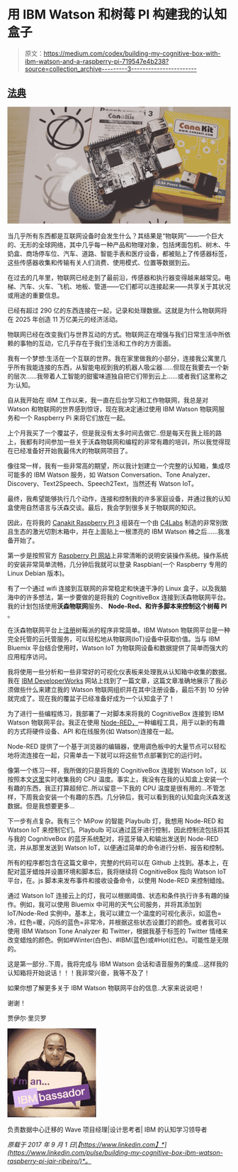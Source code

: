 # 用 IBM Watson 和树莓 PI 构建我的认知盒子

> 原文：<https://medium.com/codex/building-my-cognitive-box-with-ibm-watson-and-a-raspberry-pi-719547e4b238?source=collection_archive---------3----------------------->

## [法典](https://medium.com/codex)

![](img/412290f679aae5c791623f57debdbe69.png)

当几乎所有东西都是互联网设备时会发生什么？其结果是“物联网”——一个巨大的、无形的全球网络，其中几乎每一种产品和物理对象，包括烤面包机、树木、牛奶盒、商场停车位、汽车、道路、智能手表和医疗设备，都被贴上了传感器标签，这些传感器收集和传输有关人们消费、使用模式、位置等数据到云。

在过去的几年里，物联网已经走到了最前沿，传感器和执行器变得越来越常见。电梯、汽车、火车、飞机、地板、管道——它们都可以连接起来——共享关于其状况或用途的重要信息。

已经有超过 290 亿的东西连接在一起，记录和处理数据。这就是为什么物联网将在 2025 年创造 11 万亿美元的经济活动。

物联网已经在改变我们与世界互动的方式。物联网正在增强与我们日常生活中所依赖的事物的互动，它几乎存在于我们生活和工作的方方面面。

我有一个梦想:生活在一个互联的世界。我在家里做我的小部分，连接我公寓里几乎所有我能连接的东西，从智能电视到我的机器人吸尘器……但现在我要去一个新的层次……我带着人工智能的甜蜜味道独自把它们带到云上……或者我们这里称之为:认知。

自从我开始在 IBM 工作以来，我一直在后台学习和工作物联网，我总是对 Watson 和物联网的世界感到惊讶，现在我决定通过使用 IBM Watson 物联网服务和一个 Raspberry Pi 来将它们放在一起。

上个月我买了一个覆盆子，但是我没有太多时间去做它..但是每天在我上班的路上，我都有时间参加一些关于沃森物联网和编程的非常有趣的培训，所以我觉得现在已经准备好开始我最伟大的物联网项目了。

像往常一样，我有一些非常高的期望，所以我计划建立一个完整的认知箱，集成尽可能多的 IBM Watson 服务，如 Watson Conversation、Tone Analyzer、Discovery、Text2Speech、Speech2Text，当然还有 Watson IoT。

最终，我希望能够执行几个动作，连接和控制我的许多家庭设备，并通过我的认知盒使用自然语言与沃森交谈。最后，我会学到很多关于物联网的知识。

因此，在将我的 [Canakit Raspberry PI 3](https://www.canakit.com/raspberry-pi/raspberry-pi-3-kits) 组装在一个由 [C4Labs](https://c4labs.net/products/the-bel-aire-raspberry-pi-b) 制造的非常别致且生态的激光切割木箱中，并在上面贴上一根漂亮的 IBM Watson 棒之后……我准备开始了。

第一步是按照官方 [Raspberry PI 网站](https://www.raspberrypi.org/help/)上非常清晰的说明安装操作系统。操作系统的安装非常简单流畅，几分钟后我就可以登录 Raspbian(一个 Raspberry 专用的 Linux Debian 版本)。

有了一个通过 wifi 连接到互联网的非常稳定和快速干净的 Linux 盒子，以及我脑海中的许多想法，第一步要做的是将我的 CognitiveBox 连接到沃森物联网平台。我的计划包括使用**沃森物联网**服务、 **Node-Red、**和许多脚本来控制这个**树莓 PI** 。

在沃森物联网平台上[注册](https://developer.ibm.com/recipes/tutorials/how-to-register-devices-in-ibm-iot-foundation/)树莓派的程序非常简单。IBM Watson 物联网平台是一种完全托管的云托管服务，可以轻松地从物联网(IoT)设备中获取价值。当与 IBM Bluemix 平台结合使用时，Watson IoT 为物联网设备和数据提供了简单而强大的应用程序访问。

我将使用一些分析和一些非常好的可视化仪表板来处理我从认知箱中收集的数据。我在 [IBM DeveloperWorks](https://developer.ibm.com/recipes/tutorials/how-to-register-devices-in-ibm-iot-foundation/) 网站上找到了一篇文章，这篇文章准确地展示了我必须做些什么来建立我的 Watson 物联网组织并在其中注册设备，最后不到 10 分钟就完成了。现在我的覆盆子已经准备好成为一个认知盒子了！

为了进行一些编程练习，我部署了一对脚本来将我的 CognitiveBox 连接到 IBM Watson 物联网平台。我正在使用 [Node-RED，](https://nodered.org/)一种编程工具，用于以新的有趣的方式将硬件设备、API 和在线服务(如 Watson)连接在一起。

Node-RED 提供了一个基于浏览器的编辑器，使用调色板中的大量节点可以轻松地将流连接在一起，只需单击一下就可以将这些节点部署到它的运行时。

像第一个练习一样，我所做的只是将我的 CognitiveBox 连接到 Watson IoT，以按照本文[这里](https://developer.ibm.com/recipes/tutorials/deploy-watson-iot-node-on-raspberry-pi/)实时收集我的 CPU 温度。事实上，我没有在我的认知盒上安装一个有趣的东西，我正打算超频它..所以留意一下我的 CPU 温度是很有用的…不管怎样，下周我会安装一个有趣的东西。几分钟后，我可以看到我的认知盒向沃森发送数据。但是我想要更多…

下一步有点复杂。我有三个 MiPow 的智能 Playbulb 灯，我想用 Node-RED 和 Watson IoT 来控制它们。Playbulb 可以通过蓝牙进行控制，因此控制流包括将其与我的 CognitiveBox 的蓝牙系统配对，将蓝牙输入和输出发送到 Node-RED 流，并从那里发送到 Watson IoT，以便通过简单的命令进行分析、报告和控制。

所有的程序都包含在这篇文章中，完整的代码可以在 Github 上找到。基本上，在配对蓝牙蜡烛并设置环境和脚本后，我将继续将 CognitiveBox 指向 Watson IoT 平台，在。js 脚本来发布事件和接收设备命令，以使用 Node-RED 来控制蜡烛。

通过 Watson IoT 连接云上的灯，我可以根据阈值、状态和条件执行许多有趣的操作。例如，我可以使用 Bluemix 中可用的天气公司服务，并将其添加到 IoT/Node-Red 实例中。基本上，我可以建立一个温度的可视化表示，如蓝色=冷，红色=暖，闪烁的蓝色=非常冷，并根据这些状态设置灯的颜色。或者我可以使用 IBM Watson Tone Analyzer 和 Twitter，根据我基于标签的 Twitter 情绪来改变蜡烛的颜色。例如#Winter(白色)、#IBM(蓝色)或#Hot(红色)。可能性是无限的。

这是第一部分..下周，我将完成与 IBM Watson 会话和语音服务的集成…这样我的认知箱将开始说话！！！我非常兴奋，我等不及了！

如果你想了解更多关于 IBM Watson 物联网平台的信息..大家来说说吧！

谢谢！

贾伊尔·里贝罗

![](img/9334d3317ced7de0b54a1d6e40a7b698.png)

负责数据中心迁移的 Wave 项目经理|设计思考者| IBM 的认知学习领导者

*原载于 2017 年 9 月 1 日*[*【https://www.linkedin.com】*](https://www.linkedin.com/pulse/building-my-cognitive-box-ibm-watson-raspberry-pi-jair-ribeiro/)*。*